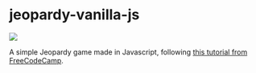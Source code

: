 # jeopardy-vanilla-js

<img src="https://i.ibb.co/Db5qQ9d/Capture.png">


A simple Jeopardy game made in Javascript, following <a href="https://youtu.be/vYEkEMfoi1c">this tutorial from FreeCodeCamp</a>.
